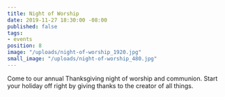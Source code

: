 ```yaml
---
title: Night of Worship
date: 2019-11-27 18:30:00 -08:00
published: false
tags:
- events
position: 8
image: "/uploads/night-of-worship_1920.jpg"
small_image: "/uploads/night-of-worship_480.jpg"
---
```


Come to our annual Thanksgiving night of worship and communion. Start your holiday off right by giving thanks to the creator of all things.